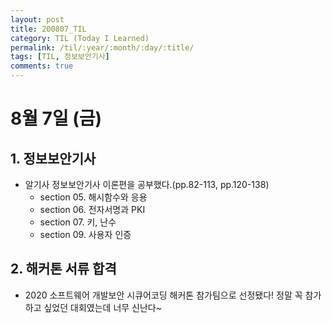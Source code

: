 ```yaml
---
layout: post
title: 200807_TIL
category: TIL (Today I Learned)
permalink: /til/:year/:month/:day/:title/
tags: [TIL, 정보보안기사]
comments: true
---
```

# 8월 7일 (금)

## 1. 정보보안기사
- 알기사 정보보안기사 이론편을 공부했다.(pp.82-113, pp.120-138)
  - section 05. 해시함수와 응용
  - section 06. 전자서명과 PKI
  - section 07. 키, 난수
  - section 09. 사용자 인증

## 2. 해커톤 서류 합격
- 2020 소프트웨어 개발보안 시큐어코딩 해커톤 참가팀으로 선정됐다! 정말 꼭 참가하고 싶었던 대회였는데 너무 신난다~
